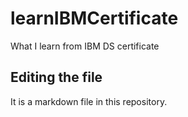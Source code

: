 # learnIBMCertificate
What I learn from IBM DS certificate

## Editing the file
It is a markdown file in this repository.
